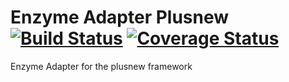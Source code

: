 # Enzyme Adapter Plusnew [![Build Status](https://api.travis-ci.org/plusnew/enzyme-adapter.svg?branch=master)](https://travis-ci.org/plusnew/enzyme-adapter) [![Coverage Status](https://coveralls.io/repos/github/plusnew/enzyme-adapter/badge.svg?branch=master)](https://coveralls.io/github/plusnew/enzyme-adapter)

Enzyme Adapter for the plusnew framework
